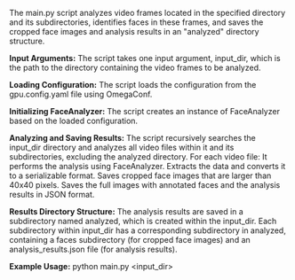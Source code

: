 The main.py script analyzes video frames located in the specified directory and its subdirectories, identifies faces in these frames, and saves the cropped face images and analysis results in an "analyzed" directory structure.

**Input Arguments:**
The script takes one input argument, input_dir, which is the path to the directory containing the video frames to be analyzed.

**Loading Configuration:**
The script loads the configuration from the gpu.config.yaml file using OmegaConf.

**Initializing FaceAnalyzer:**
The script creates an instance of FaceAnalyzer based on the loaded configuration.

**Analyzing and Saving Results:**
The script recursively searches the input_dir directory and analyzes all video files within it and its subdirectories, excluding the analyzed directory.
For each video file:
  It performs the analysis using FaceAnalyzer.
  Extracts the data and converts it to a serializable format.
  Saves cropped face images that are larger than 40x40 pixels.
  Saves the full images with annotated faces and the analysis results in JSON format.

**Results Directory Structure:**
The analysis results are saved in a subdirectory named analyzed, which is created within the input_dir.
Each subdirectory within input_dir has a corresponding subdirectory in analyzed, containing a faces subdirectory (for cropped face images) and an analysis_results.json file (for analysis results).

**Example Usage:**
python main.py <input_dir>
